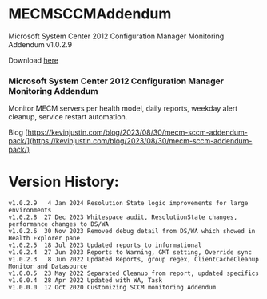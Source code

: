 # MECMSCCMAddendum
Microsoft System Center 2012 Configuration Manager Monitoring Addendum v1.0.2.9

Download [here](https://github.com/theKevinJustin/MECMSCCMAddendum/blob/main/Microsoft.System.Center.Configuration.Manager.Monitoring.Addendum.xml)

### Microsoft System Center 2012 Configuration Manager Monitoring Addendum
Monitor MECM servers per health model, daily reports, weekday alert cleanup, service restart automation.

Blog [https://kevinjustin.com/blog/2023/08/30/mecm-sccm-addendum-pack/](https://kevinjustin.com/blog/2023/08/30/mecm-sccm-addendum-pack/)

# Version History:
```
v1.0.2.9   4 Jan 2024 Resolution State logic improvements for large environments
v1.0.2.8  27 Dec 2023 Whitespace audit, ResolutionState changes, performance changes to DS/WA
v1.0.2.6  30 Nov 2023 Removed debug detail from DS/WA which showed in Health Explorer pane
v1.0.2.5  18 Jul 2023 Updated reports to informational
v1.0.2.4  27 Jun 2023 Reports to Warning, GMT setting, Override sync
v1.0.2.3   8 Jun 2022 Updated Reports, group regex, ClientCacheCleanup Monitor and Datasource
v1.0.0.5  23 May 2022 Separated Cleanup from report, updated specifics
v1.0.0.4  28 Apr 2022 Updated with WA, Task
v1.0.0.0  12 Oct 2020 Customizing SCCM monitoring Addendum
```
